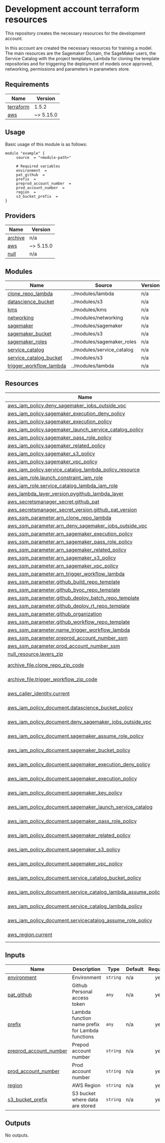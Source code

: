 # Development account terraform resources

This repository creates the necessary resources for the development account. 

In this account are created the necessary resources for training a model. The main resources are the Sagemaker Domain, the SageMaker users, the Service Catalog with the project templates, Lambda for cloning the template repositories and for triggering the deployment of models once approved, networking, permissions and parameters in parameters store.

<!-- BEGIN_AUTOMATED_TF_DOCS_BLOCK -->
## Requirements

| Name | Version |
|------|---------|
| <a name="requirement_terraform"></a> [terraform](#requirement\_terraform) | 1.5.2 |
| <a name="requirement_aws"></a> [aws](#requirement\_aws) | ~> 5.15.0 |

## Usage
Basic usage of this module is as follows:
```hcl
module "example" {
	 source  = "<module-path>"

	 # Required variables
	 environment  = 
	 pat_github  = 
	 prefix  = 
	 preprod_account_number  = 
	 prod_account_number  = 
	 region  = 
	 s3_bucket_prefix  = 
}
```
## Providers

| Name | Version |
|------|---------|
| <a name="provider_archive"></a> [archive](#provider\_archive) | n/a |
| <a name="provider_aws"></a> [aws](#provider\_aws) | ~> 5.15.0 |
| <a name="provider_null"></a> [null](#provider\_null) | n/a |
## Modules

| Name | Source | Version |
|------|--------|---------|
| <a name="module_clone_repo_lambda"></a> [clone\_repo\_lambda](#module\_clone\_repo\_lambda) | ../modules/lambda | n/a |
| <a name="module_datascience_bucket"></a> [datascience\_bucket](#module\_datascience\_bucket) | ../modules/s3 | n/a |
| <a name="module_kms"></a> [kms](#module\_kms) | ../modules/kms | n/a |
| <a name="module_networking"></a> [networking](#module\_networking) | ../modules/networking | n/a |
| <a name="module_sagemaker"></a> [sagemaker](#module\_sagemaker) | ../modules/sagemaker | n/a |
| <a name="module_sagemaker_bucket"></a> [sagemaker\_bucket](#module\_sagemaker\_bucket) | ../modules/s3 | n/a |
| <a name="module_sagemaker_roles"></a> [sagemaker\_roles](#module\_sagemaker\_roles) | ../modules/sagemaker_roles | n/a |
| <a name="module_service_catalog"></a> [service\_catalog](#module\_service\_catalog) | ../modules/service_catalog | n/a |
| <a name="module_service_catalog_bucket"></a> [service\_catalog\_bucket](#module\_service\_catalog\_bucket) | ../modules/s3 | n/a |
| <a name="module_trigger_workflow_lambda"></a> [trigger\_workflow\_lambda](#module\_trigger\_workflow\_lambda) | ../modules/lambda | n/a |
## Resources

| Name | Type |
|------|------|
| [aws_iam_policy.deny_sagemaker_jobs_outside_vpc](https://registry.terraform.io/providers/hashicorp/aws/latest/docs/resources/iam_policy) | resource |
| [aws_iam_policy.sagemaker_execution_deny_policy](https://registry.terraform.io/providers/hashicorp/aws/latest/docs/resources/iam_policy) | resource |
| [aws_iam_policy.sagemaker_execution_policy](https://registry.terraform.io/providers/hashicorp/aws/latest/docs/resources/iam_policy) | resource |
| [aws_iam_policy.sagemaker_launch_service_catalog_policy](https://registry.terraform.io/providers/hashicorp/aws/latest/docs/resources/iam_policy) | resource |
| [aws_iam_policy.sagemaker_pass_role_policy](https://registry.terraform.io/providers/hashicorp/aws/latest/docs/resources/iam_policy) | resource |
| [aws_iam_policy.sagemaker_related_policy](https://registry.terraform.io/providers/hashicorp/aws/latest/docs/resources/iam_policy) | resource |
| [aws_iam_policy.sagemaker_s3_policy](https://registry.terraform.io/providers/hashicorp/aws/latest/docs/resources/iam_policy) | resource |
| [aws_iam_policy.sagemaker_vpc_policy](https://registry.terraform.io/providers/hashicorp/aws/latest/docs/resources/iam_policy) | resource |
| [aws_iam_policy.service_catalog_lambda_policy_resource](https://registry.terraform.io/providers/hashicorp/aws/latest/docs/resources/iam_policy) | resource |
| [aws_iam_role.launch_constraint_iam_role](https://registry.terraform.io/providers/hashicorp/aws/latest/docs/resources/iam_role) | resource |
| [aws_iam_role.service_catalog_lambda_iam_role](https://registry.terraform.io/providers/hashicorp/aws/latest/docs/resources/iam_role) | resource |
| [aws_lambda_layer_version.pygithub_lambda_layer](https://registry.terraform.io/providers/hashicorp/aws/latest/docs/resources/lambda_layer_version) | resource |
| [aws_secretsmanager_secret.github_pat](https://registry.terraform.io/providers/hashicorp/aws/latest/docs/resources/secretsmanager_secret) | resource |
| [aws_secretsmanager_secret_version.github_pat_version](https://registry.terraform.io/providers/hashicorp/aws/latest/docs/resources/secretsmanager_secret_version) | resource |
| [aws_ssm_parameter.arn_clone_repo_lambda](https://registry.terraform.io/providers/hashicorp/aws/latest/docs/resources/ssm_parameter) | resource |
| [aws_ssm_parameter.arn_deny_sagemaker_jobs_outside_vpc](https://registry.terraform.io/providers/hashicorp/aws/latest/docs/resources/ssm_parameter) | resource |
| [aws_ssm_parameter.arn_sagemaker_execution_policy](https://registry.terraform.io/providers/hashicorp/aws/latest/docs/resources/ssm_parameter) | resource |
| [aws_ssm_parameter.arn_sagemaker_pass_role_policy](https://registry.terraform.io/providers/hashicorp/aws/latest/docs/resources/ssm_parameter) | resource |
| [aws_ssm_parameter.arn_sagemaker_related_policy](https://registry.terraform.io/providers/hashicorp/aws/latest/docs/resources/ssm_parameter) | resource |
| [aws_ssm_parameter.arn_sagemaker_s3_policy](https://registry.terraform.io/providers/hashicorp/aws/latest/docs/resources/ssm_parameter) | resource |
| [aws_ssm_parameter.arn_sagemaker_vpc_policy](https://registry.terraform.io/providers/hashicorp/aws/latest/docs/resources/ssm_parameter) | resource |
| [aws_ssm_parameter.arn_trigger_workflow_lambda](https://registry.terraform.io/providers/hashicorp/aws/latest/docs/resources/ssm_parameter) | resource |
| [aws_ssm_parameter.github_build_repo_template](https://registry.terraform.io/providers/hashicorp/aws/latest/docs/resources/ssm_parameter) | resource |
| [aws_ssm_parameter.github_byoc_repo_template](https://registry.terraform.io/providers/hashicorp/aws/latest/docs/resources/ssm_parameter) | resource |
| [aws_ssm_parameter.github_deploy_batch_repo_template](https://registry.terraform.io/providers/hashicorp/aws/latest/docs/resources/ssm_parameter) | resource |
| [aws_ssm_parameter.github_deploy_rt_repo_template](https://registry.terraform.io/providers/hashicorp/aws/latest/docs/resources/ssm_parameter) | resource |
| [aws_ssm_parameter.github_organization](https://registry.terraform.io/providers/hashicorp/aws/latest/docs/resources/ssm_parameter) | resource |
| [aws_ssm_parameter.github_workflow_repo_template](https://registry.terraform.io/providers/hashicorp/aws/latest/docs/resources/ssm_parameter) | resource |
| [aws_ssm_parameter.name_trigger_workflow_lambda](https://registry.terraform.io/providers/hashicorp/aws/latest/docs/resources/ssm_parameter) | resource |
| [aws_ssm_parameter.preprod_account_number_ssm](https://registry.terraform.io/providers/hashicorp/aws/latest/docs/resources/ssm_parameter) | resource |
| [aws_ssm_parameter.prod_account_number_ssm](https://registry.terraform.io/providers/hashicorp/aws/latest/docs/resources/ssm_parameter) | resource |
| [null_resource.layers_zip](https://registry.terraform.io/providers/hashicorp/null/latest/docs/resources/resource) | resource |
| [archive_file.clone_repo_zip_code](https://registry.terraform.io/providers/hashicorp/archive/latest/docs/data-sources/file) | data source |
| [archive_file.trigger_workflow_zip_code](https://registry.terraform.io/providers/hashicorp/archive/latest/docs/data-sources/file) | data source |
| [aws_caller_identity.current](https://registry.terraform.io/providers/hashicorp/aws/latest/docs/data-sources/caller_identity) | data source |
| [aws_iam_policy_document.datascience_bucket_policy](https://registry.terraform.io/providers/hashicorp/aws/latest/docs/data-sources/iam_policy_document) | data source |
| [aws_iam_policy_document.deny_sagemaker_jobs_outside_vpc](https://registry.terraform.io/providers/hashicorp/aws/latest/docs/data-sources/iam_policy_document) | data source |
| [aws_iam_policy_document.sagemaker_assume_role_policy](https://registry.terraform.io/providers/hashicorp/aws/latest/docs/data-sources/iam_policy_document) | data source |
| [aws_iam_policy_document.sagemaker_bucket_policy](https://registry.terraform.io/providers/hashicorp/aws/latest/docs/data-sources/iam_policy_document) | data source |
| [aws_iam_policy_document.sagemaker_execution_deny_policy](https://registry.terraform.io/providers/hashicorp/aws/latest/docs/data-sources/iam_policy_document) | data source |
| [aws_iam_policy_document.sagemaker_execution_policy](https://registry.terraform.io/providers/hashicorp/aws/latest/docs/data-sources/iam_policy_document) | data source |
| [aws_iam_policy_document.sagemaker_key_policy](https://registry.terraform.io/providers/hashicorp/aws/latest/docs/data-sources/iam_policy_document) | data source |
| [aws_iam_policy_document.sagemaker_launch_service_catalog](https://registry.terraform.io/providers/hashicorp/aws/latest/docs/data-sources/iam_policy_document) | data source |
| [aws_iam_policy_document.sagemaker_pass_role_policy](https://registry.terraform.io/providers/hashicorp/aws/latest/docs/data-sources/iam_policy_document) | data source |
| [aws_iam_policy_document.sagemaker_related_policy](https://registry.terraform.io/providers/hashicorp/aws/latest/docs/data-sources/iam_policy_document) | data source |
| [aws_iam_policy_document.sagemaker_s3_policy](https://registry.terraform.io/providers/hashicorp/aws/latest/docs/data-sources/iam_policy_document) | data source |
| [aws_iam_policy_document.sagemaker_vpc_policy](https://registry.terraform.io/providers/hashicorp/aws/latest/docs/data-sources/iam_policy_document) | data source |
| [aws_iam_policy_document.service_catalog_bucket_policy](https://registry.terraform.io/providers/hashicorp/aws/latest/docs/data-sources/iam_policy_document) | data source |
| [aws_iam_policy_document.service_catalog_lambda_assume_policy](https://registry.terraform.io/providers/hashicorp/aws/latest/docs/data-sources/iam_policy_document) | data source |
| [aws_iam_policy_document.service_catalog_lambda_policy](https://registry.terraform.io/providers/hashicorp/aws/latest/docs/data-sources/iam_policy_document) | data source |
| [aws_iam_policy_document.servicecatalog_assume_role_policy](https://registry.terraform.io/providers/hashicorp/aws/latest/docs/data-sources/iam_policy_document) | data source |
| [aws_region.current](https://registry.terraform.io/providers/hashicorp/aws/latest/docs/data-sources/region) | data source |
## Inputs

| Name | Description | Type | Default | Required |
|------|-------------|------|---------|:--------:|
| <a name="input_environment"></a> [environment](#input\_environment) | Environment | `string` | n/a | yes |
| <a name="input_pat_github"></a> [pat\_github](#input\_pat\_github) | Github Personal access token | `any` | n/a | yes |
| <a name="input_prefix"></a> [prefix](#input\_prefix) | Lambda function name prefix for Lambda functions | `any` | n/a | yes |
| <a name="input_preprod_account_number"></a> [preprod\_account\_number](#input\_preprod\_account\_number) | Prepod account number | `string` | n/a | yes |
| <a name="input_prod_account_number"></a> [prod\_account\_number](#input\_prod\_account\_number) | Prod account number | `string` | n/a | yes |
| <a name="input_region"></a> [region](#input\_region) | AWS Region | `string` | n/a | yes |
| <a name="input_s3_bucket_prefix"></a> [s3\_bucket\_prefix](#input\_s3\_bucket\_prefix) | S3 bucket where data are stored | `string` | n/a | yes |
## Outputs

No outputs.
<!-- END_AUTOMATED_TF_DOCS_BLOCK -->